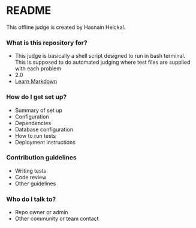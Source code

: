 # README #

This offline judge is created by Hasnain Heickal.

### What is this repository for? ###

* This judge is basically a shell script designed to run in bash terminal. This is supposed to do automated judging where test files are supplied with each problem
* 2.0
* [Learn Markdown](https://bitbucket.org/tutorials/markdowndemo)

### How do I get set up? ###

* Summary of set up
* Configuration
* Dependencies
* Database configuration
* How to run tests
* Deployment instructions

### Contribution guidelines ###

* Writing tests
* Code review
* Other guidelines

### Who do I talk to? ###

* Repo owner or admin
* Other community or team contact